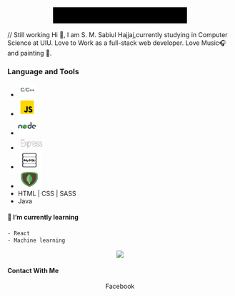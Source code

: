 

<div align="center" width="50">
    <img src="https://github.com/SabiulSabit/SabiulSabit/blob/master/gif/hello.gif" width="300" />
</div>

// Still working 
Hi :green_heart:, I am S. M. Sabiul Hajjaj,currently studying in Computer Science at UIU. Love to Work as a full-stack web developer. 
Love Music:headphones: and painting :art:.

### Language and Tools
  
   - <img alt="C/C++" width="40px" height="30px" src="https://raw.githubusercontent.com/SabiulSabit/SabiulSabit/master/img/c-cplus.png" />
   - <img  alt="JavaScript" width="40px" height="40px" src="https://raw.githubusercontent.com/SabiulSabit/SabiulSabit/master/img/javascript.png" /> 
   - <img alt="node.js" width="40px" height="40px" src="https://raw.githubusercontent.com/SabiulSabit/SabiulSabit/master/img/nodejs.png" /> 
   - <img alt="Express.js" width="60px" height="30px" src="https://raw.githubusercontent.com/SabiulSabit/SabiulSabit/master/img/express.jpg" /> 
   - <img alt="MySQL" width="50px" height="40px" src="https://raw.githubusercontent.com/SabiulSabit/SabiulSabit/master/img/mysql.png" /> 
   - <img alt="MongoDB" width="50px" height="40px" src="https://github.com/SabiulSabit/SabiulSabit/blob/master/img/mongodb.png?raw=true" />
   - HTML | CSS | SASS
   - Java
   


#### 🌱 I’m currently learning 
    - React
    - Machine learning
    

<div align="center">
    
   <image align="center" src="https://github-readme-stats.vercel.app/api?username=sabiulsabit&show_icons=true"> 
       
</div>   
    
#### Contact With Me

<div align="center">
          Facebook
</div>
